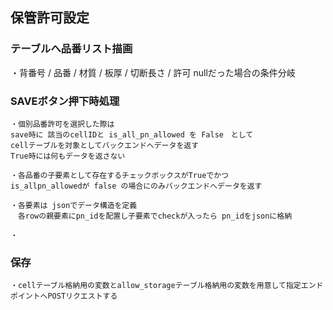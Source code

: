 ## 保管許可設定    


### テーブルへ品番リスト描画
・背番号 / 品番 / 材質 / 板厚 / 切断長さ / 許可
nullだった場合の条件分岐

### SAVEボタン押下時処理
    ・個別品番許可を選択した際は
    save時に 該当のcellIDと is_all_pn_allowed を False　として
    cellテーブルを対象としてバックエンドへデータを返す
    True時には何もデータを返さない

    ・各品番の子要素として存在するチェックボックスがTrueでかつ
    is_allpn_allowedが false の場合にのみバックエンドへデータを返す

    ・各要素は jsonでデータ構造を定義
    　各rowの親要素にpn_idを配置し子要素でcheckが入ったら pn_idをjsonに格納

    ・


### 保存
    ・cellテーブル格納用の変数とallow_storageテーブル格納用の変数を用意して指定エンドポイントへPOSTリクエストする